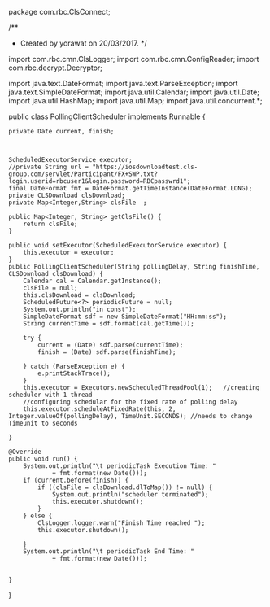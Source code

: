 package com.rbc.ClsConnect;

/**
 * Created by yorawat on 20/03/2017.
 */

import com.rbc.cmn.ClsLogger;
import com.rbc.cmn.ConfigReader;
import com.rbc.decrypt.Decryptor;

import java.text.DateFormat;
import java.text.ParseException;
import java.text.SimpleDateFormat;
import java.util.Calendar;
import java.util.Date;
import java.util.HashMap;
import java.util.Map;
import java.util.concurrent.*;

public class PollingClientScheduler implements Runnable {

    private Date current, finish;



    ScheduledExecutorService executor;
    //private String url = "https://iosdownloadtest.cls-group.com/servlet/Participant/FX+SWP.txt?login.userid=rbcuser1&login.password=RBCpasswrd1";
    final DateFormat fmt = DateFormat.getTimeInstance(DateFormat.LONG);
    private CLSDownload clsDownload;
    private Map<Integer,String> clsFile  ;

    public Map<Integer, String> getClsFile() {
        return clsFile;
    }

    public void setExecutor(ScheduledExecutorService executor) {
        this.executor = executor;
    }
    public PollingClientScheduler(String pollingDelay, String finishTime, CLSDownload clsDownload) {
        Calendar cal = Calendar.getInstance();
        clsFile = null;
        this.clsDownload = clsDownload;
        ScheduledFuture<?> periodicFuture = null;
        System.out.println("in const");
        SimpleDateFormat sdf = new SimpleDateFormat("HH:mm:ss");
        String currentTime = sdf.format(cal.getTime());

        try {
            current = (Date) sdf.parse(currentTime);
            finish = (Date) sdf.parse(finishTime);

        } catch (ParseException e) {
            e.printStackTrace();
        }
        this.executor = Executors.newScheduledThreadPool(1);   //creating scheduler with 1 thread
        //configuring schedular for the fixed rate of polling delay
        this.executor.scheduleAtFixedRate(this, 2, Integer.valueOf(pollingDelay), TimeUnit.SECONDS); //needs to change Timeunit to seconds

    }

    @Override
    public void run() {
        System.out.println("\t periodicTask Execution Time: "
                + fmt.format(new Date()));
        if (current.before(finish)) {
            if ((clsFile = clsDownload.dlToMap()) != null) {
                System.out.println("scheduler terminated");
                this.executor.shutdown();
            }
        } else {
            ClsLogger.logger.warn("Finish Time reached ");
            this.executor.shutdown();

        }
        System.out.println("\t periodicTask End Time: "
                + fmt.format(new Date()));


    }




}



